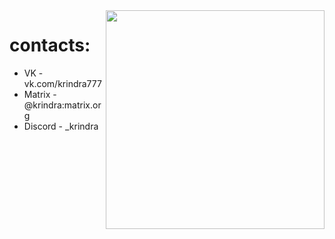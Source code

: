 <img src="https://avatars.githubusercontent.com/u/79300121?v=4" align="right" height=350px\>

# contacts:
- VK - vk.com/krindra777
- Matrix - @krindra:matrix.org
- Discord - _krindra

